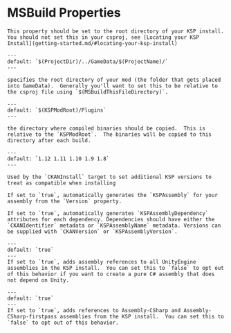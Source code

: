 # MSBuild Properties

```{confval} KSPRoot
This property should be set to the root directory of your KSP install. You should not set this in your csproj, see [Locating your KSP Install](getting-started.md/#locating-your-ksp-install)
```

```{confval} KSPModRoot
---
default: `$(ProjectDir)/../GameData/$(ProjectName)/`
---

specifies the root directory of your mod (the folder that gets placed into GameData).  Generally you'll want to set this to be relative to the csproj file using `$(MSBuildThisFileDirectory)`.
```

```{confval} KSPModPluginFolder
---
default: `$(KSPModRoot)/Plugins`
---

the directory where compiled binaries should be copied.  This is relative to the `KSPModRoot`.  The binaries will be copied to this directory after each build.
```

```{confval} CKANCompatibleVersions
---
default: `1.12 1.11 1.10 1.9 1.8`
---

Used by the `CKANInstall` target to set additional KSP versions to treat as compatible when installing 
```

```{confval} GenerateKSPAssemblyAttribute
If set to `true`, automatically generates the `KSPAssembly` for your assembly from the `Version` property.
```

```{confval} GenerateKSPAssemblyDependencyAttributes
If set to `true`, automatically generates `KSPAssemblyDependency` attributes for each dependency. Dependencies should have either the `CKANIdentifier` metadata or `KSPAssemblyName` metadata. Versions can be supplied with `CKANVersion` or `KSPAssemblyVersion`. 
```

```{confval} ReferenceKSPUnityAssemblies
---
default: `true`
---
If set to `true`, adds assembly references to all UnityEngine assemblies in the KSP install.  You can set this to `false` to opt out of this behavior if you want to create a pure C# assembly that does not depend on Unity.
```

```{confval} ReferenceKSPGameAssemblies
---
default: `true`
---
If set to `true`, adds references to Assembly-CSharp and Assembly-CSharp-firstpass assemblies from the KSP install.  You can set this to `false` to opt out of this behavior.
```

